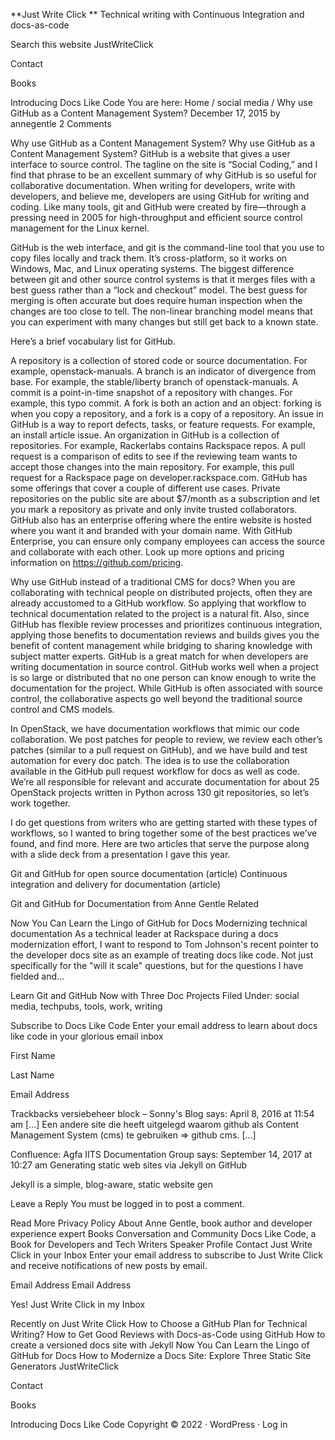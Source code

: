 **Just Write Click
**
Technical writing with Continuous Integration and docs-as-code

Search this website
JustWriteClick
 
Contact
 
Books
 
Introducing Docs Like Code
You are here: Home / social media / Why use GitHub as a Content Management System?
December 17, 2015 by annegentle 2 Comments

Why use GitHub as a Content Management System?
Why use GitHub as a Content Management System?
GitHub is a website that gives a user interface to source control. The tagline on the site is “Social Coding,” and I find that phrase to be an excellent summary of why GitHub is so useful for collaborative documentation. When writing for developers, write with developers, and believe me, developers are using GitHub for writing and coding. Like many tools, git and GitHub were created by fire—through a pressing need in 2005 for high-throughput and efficient source control management for the Linux kernel.

GitHub is the web interface, and git is the command-line tool that you use to copy files locally and track them. It’s cross-platform, so it works on Windows, Mac, and Linux operating systems. The biggest difference between git and other source control systems is that it merges files with a best guess rather than a “lock and checkout” model. The best guess for merging is often accurate but does require human inspection when the changes are too close to tell. The non-linear branching model means that you can experiment with many changes but still get back to a known state.

Here’s a brief vocabulary list for GitHub.

A repository is a collection of stored code or source documentation. For example, openstack-manuals.
A branch is an indicator of divergence from base. For example, the stable/liberty branch of openstack-manuals.
A commit is a point-in-time snapshot of a repository with changes. For example, this typo commit.
A fork is both an action and an object: forking is when you copy a repository, and a fork is a copy of a repository.
An issue in GitHub is a way to report defects, tasks, or feature requests. For example, an install article issue.
An organization in GitHub is a collection of repositories. For example, Rackerlabs contains Rackspace repos.
A pull request is a comparison of edits to see if the reviewing team wants to accept those changes into the main repository. For example, this pull request for a Rackspace page on developer.rackspace.com.
GitHub has some offerings that cover a couple of different use cases. Private repositories on the public site are about $7/month as a subscription and let you mark a repository as private and only invite trusted collaborators. GitHub also has an enterprise offering where the entire website is hosted where you want it and branded with your domain name. With GitHub Enterprise, you can ensure only company employees can access the source and collaborate with each other. Look up more options and pricing information on https://github.com/pricing.

Why use GitHub instead of a traditional CMS for docs?
When you are collaborating with technical people on distributed projects, often they are already accustomed to a GitHub workflow. So applying that workflow to technical documentation related to the project is a natural fit. Also, since GitHub has flexible review processes and prioritizes continuous integration, applying those benefits to documentation reviews and builds gives you the benefit of content management while bridging to sharing knowledge with subject matter experts. GitHub is a great match for when developers are writing documentation in source control. GitHub works well when a project is so large or distributed that no one person can know enough to write the documentation for the project. While GitHub is often associated with source control, the collaborative aspects go well beyond the traditional source control and CMS models.

In OpenStack, we have documentation workflows that mimic our code collaboration. We post patches for people to review, we review each other’s patches (similar to a pull request on GitHub), and we have build and test automation for every doc patch. The idea is to use the collaboration available in the GitHub pull request workflow for docs as well as code. We’re all responsible for relevant and accurate documentation for about 25 OpenStack projects written in Python across 130 git repositories, so let’s work together.

I do get questions from writers who are getting started with these types of workflows, so I wanted to bring together some of the best practices we’ve found, and find more. Here are two articles that serve the purpose along with a slide deck from a presentation I gave this year.

Git and GitHub for open source documentation (article)
Continuous integration and delivery for documentation (article)


Git and GitHub for Documentation from Anne Gentle
Related

Now You Can Learn the Lingo of GitHub for Docs
Modernizing technical documentation
As a technical leader at Rackspace during a docs modernization effort, I want to respond to Tom Johnson's recent pointer to the developer docs site as an example of treating docs like code. Not just specifically for the "will it scale" questions, but for the questions I have fielded and…


Learn Git and GitHub Now with Three Doc Projects
Filed Under: social media, techpubs, tools, work, writing

Subscribe to Docs Like Code
Enter your email address to learn about docs like code in your glorious email inbox

First Name
 
Last Name
 
Email Address
 
Trackbacks
versiebeheer block – Sonny's Blog says:
April 8, 2016 at 11:54 am
[…] Een andere site die heeft uitgelegd waarom github als Content Management System (cms) te gebruiken => github cms. […]

Confluence: Agfa IITS Documentation Group says:
September 14, 2017 at 10:27 am
Generating static web sites via Jekyll on GitHub

Jekyll is a simple, blog-aware, static website gen

Leave a Reply
You must be logged in to post a comment.

Read More
Privacy Policy
About Anne Gentle, book author and developer experience expert
Books
Conversation and Community
Docs Like Code, a Book for Developers and Tech Writers
Speaker Profile
Contact
Just Write Click in your Inbox
Enter your email address to subscribe to Just Write Click and receive notifications of new posts by email.

Email Address
Email Address

Yes! Just Write Click in my Inbox

Recently on Just Write Click
How to Choose a GitHub Plan for Technical Writing?
How to Get Good Reviews with Docs-as-Code using GitHub
How to create a versioned docs site with Jekyll
Now You Can Learn the Lingo of GitHub for Docs
How to Modernize a Docs Site: Explore Three Static Site Generators
JustWriteClick
 
Contact
 
Books
 
Introducing Docs Like Code
Copyright © 2022 · WordPress · Log in
